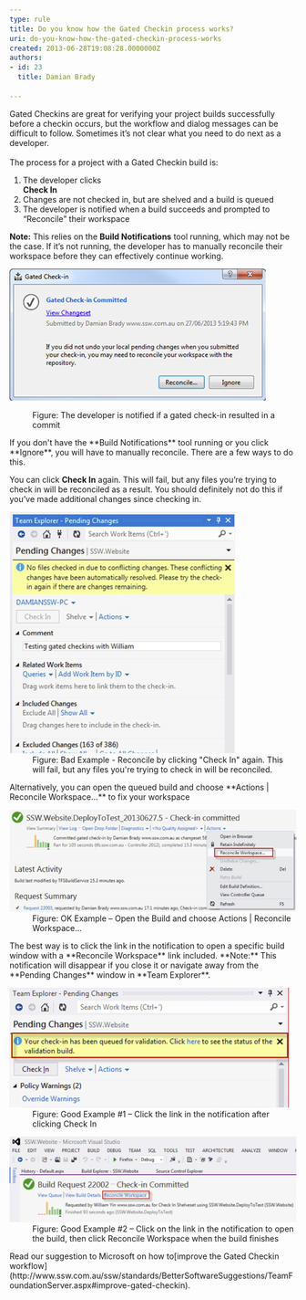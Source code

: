 ```yaml
---
type: rule
title: Do you know how the Gated Checkin process works?
uri: do-you-know-how-the-gated-checkin-process-works
created: 2013-06-28T19:08:28.0000000Z
authors:
- id: 23
  title: Damian Brady

---
```


 Gated Checkins are great for verifying your project builds successfully before a checkin occurs, but the workflow and dialog messages can be difficult to follow.  Sometimes it’s not clear what you need to do next as a developer.<br><br> 
​​The process for a project with a Gated Checkin build is:

1. The developer clicks <br>      **Check In**
2. Changes are not checked in, but are shelved and a build is queued
3. The developer is notified when a build succeeds and prompted to “Reconcile” their workspace


**Note:** This relies on the     **Build Notifications** tool running, which may not be the case.  If it’s not running, the developer has to manually reconcile their workspace before they can effectively continue working.
 ​  <dl class="image"><dt>
      <img src="gated-checkin-1.jpg" alt="">
   </dt><dd>Figure: The developer is notified if a gated check-in resulted in a commit</dd></dl>
If you don't have the     **Build Notifications** tool running or you click     **Ignore**, you will have to manually reconcile. There are a few ways to do this.

You can click     **Check In** again.  This will fail, but any files you’re trying to check in will be reconciled as a result.  You should definitely not do this if you’ve made additional changes since checking in.
<dl class="badImage"><dt>
      <img src="gated-checkin-2.jpg" alt="">
   </dt><dd>Figure: Bad Example - Reconcile by clicking "Check In" again.  This will fail, but any files you're trying to check in will be reconciled.</dd></dl>
Alternatively, you can open the queued build and choose     **Actions | Reconcile Workspace...** to fix your workspace
<dl class="goodImage"><dt>
      <img src="gated-checkin-3.jpg" alt="">
   </dt><dd>Figure: OK Example – Open the Build and choose Actions | Reconcile Workspace...</dd></dl>
The best way is to click the link in the notification to open a specific build window with a     **Reconcile Workspace** link included.
**Note:** This notification will disappear if you close it or navigate away from the     **Pending Changes** window in     **Team Explorer**.
<dl class="goodImage"><dt>
      <img src="gated-checkin-4.jpg" alt="">
   </dt><dd>Figure: Good Example #1 – Click the link in the notification after clicking Check In</dd></dl><dl class="goodImage"><dt>
      <img src="gated-checkin-5.jpg" alt="">
   </dt><dd>Figure: Good Example #2 – Click on the link in the notification to open the build, then click Reconcile Workspace when the build finishes</dd></dl>
Read our suggestion to Microsoft on how to[improve the Gated Checkin workflow](http://www.ssw.com.au/ssw/standards/BetterSoftwareSuggestions/TeamFoundationServer.aspx#improve-gated-checkin).

